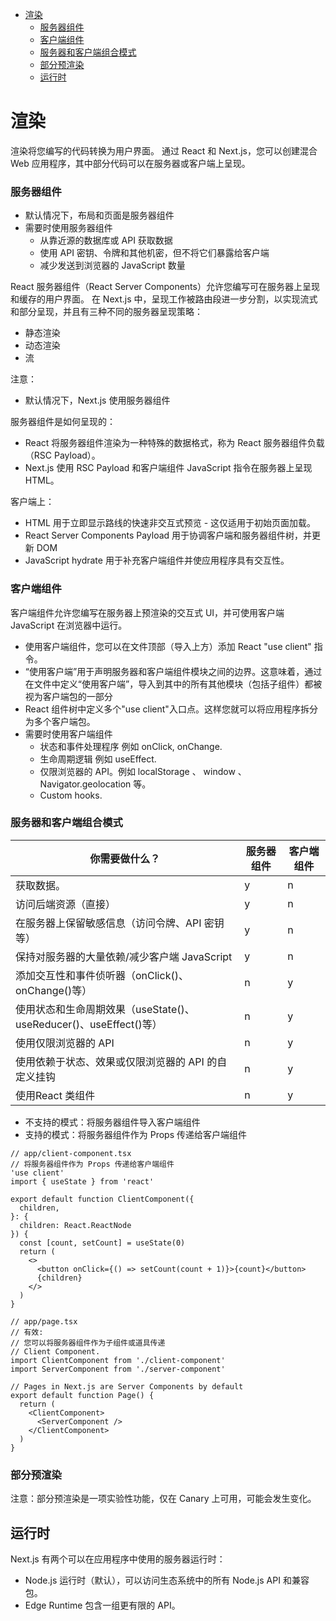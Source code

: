 <!-- @import "[TOC]" {cmd="toc" depthFrom=1 depthTo=6 orderedList=false} -->

<!-- code_chunk_output -->

- [渲染](#渲染)
  - [服务器组件](#服务器组件)
  - [客户端组件](#客户端组件)
  - [服务器和客户端组合模式](#服务器和客户端组合模式)
  - [部分预渲染](#部分预渲染)
  - [运行时](#运行时)

<!-- /code_chunk_output -->

# 渲染

渲染将您编写的代码转换为用户界面。 通过 React 和 Next.js，您可以创建混合 Web 应用程序，其中部分代码可以在服务器或客户端上呈现。

### 服务器组件

- 默认情况下，布局和页面是服务器组件
- 需要时使用服务器组件
  - 从靠近源的数据库或 API 获取数据
  - 使用 API 密钥、令牌和其他机密，但不将它们暴露给客户端
  - 减少发送到浏览器的 JavaScript 数量

React 服务器组件（React Server Components）允许您编写可在服务器上呈现和缓存的用户界面。 在 Next.js 中，呈现工作被路由段进一步分割，以实现流式和部分呈现，并且有三种不同的服务器呈现策略：

- 静态渲染
- 动态渲染
- 流

注意：

- 默认情况下，Next.js 使用服务器组件

服务器组件是如何呈现的：

- React 将服务器组件渲染为一种特殊的数据格式，称为 React 服务器组件负载（RSC Payload）。
- Next.js 使用 RSC Payload 和客户端组件 JavaScript 指令在服务器上呈现 HTML。

客户端上：

- HTML 用于立即显示路线的快速非交互式预览 - 这仅适用于初始页面加载。
- React Server Components Payload 用于协调客户端和服务器组件树，并更新 DOM
- JavaScript  hydrate 用于补充客户端组件并使应用程序具有交互性。

### 客户端组件

客户端组件允许您编写在服务器上预渲染的交互式 UI，并可使用客户端 JavaScript 在浏览器中运行。

- 使用客户端组件，您可以在文件顶部（导入上方）添加 React "use client" 指令。
- “使用客户端”用于声明服务器和客户端组件模块之间的边界。这意味着，通过在文件中定义“使用客户端”，导入到其中的所有其他模块（包括子组件）都被视为客户端包的一部分
- React 组件树中定义多个"use client"入口点。这样您就可以将应用程序拆分为多个客户端包。
- 需要时使用客户端组件
  - 状态和事件处理程序  例如 onClick, onChange.
  - 生命周期逻辑 例如 useEffect.
  - 仅限浏览器的 API。例如 localStorage 、 window 、 Navigator.geolocation 等。
  - Custom hooks.

### 服务器和客户端组合模式

你需要做什么？| 服务器组件 | 客户端组件
---------|----------|---------
获取数据。  | y |n
访问后端资源（直接） | y |n
在服务器上保留敏感信息（访问令牌、API 密钥等） | y |n
保持对服务器的大量依赖/减少客户端 JavaScript | y |n
添加交互性和事件侦听器（onClick()、onChange()等） |n|y
使用状态和生命周期效果（useState()、useReducer()、useEffect()等） |n|y
使用仅限浏览器的 API |n|y
使用依赖于状态、效果或仅限浏览器的 API 的自定义挂钩  |n|y
使用React 类组件 |n|y

- 不支持的模式：将服务器组件导入客户端组件
- 支持的模式：将服务器组件作为 Props 传递给客户端组件

```tsx
// app/client-component.tsx
// 将服务器组件作为 Props 传递给客户端组件
'use client'
import { useState } from 'react'
 
export default function ClientComponent({
  children,
}: {
  children: React.ReactNode
}) {
  const [count, setCount] = useState(0)
  return (
    <>
      <button onClick={() => setCount(count + 1)}>{count}</button>
      {children}
    </>
  )
}

// app/page.tsx
// 有效:
// 您可以将服务器组件作为子组件或道具传递
// Client Component.
import ClientComponent from './client-component'
import ServerComponent from './server-component'
 
// Pages in Next.js are Server Components by default
export default function Page() {
  return (
    <ClientComponent>
      <ServerComponent />
    </ClientComponent>
  )
}
```

### 部分预渲染

注意：部分预渲染是一项实验性功能，仅在 Canary 上可用，可能会发生变化。

## 运行时

Next.js 有两个可以在应用程序中使用的服务器运行时：

- Node.js 运行时（默认），可以访问生态系统中的所有 Node.js API 和兼容包。
- Edge Runtime 包含一组更有限的 API。

